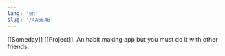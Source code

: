```yaml
---
lang: 'en'
slug: '/4A6E4B'
---
```


[[Someday]] [[Project]]. An habit making app but you must do it with other friends.
